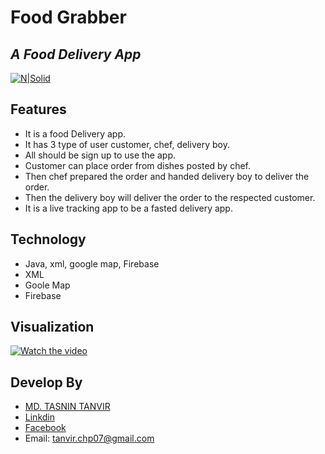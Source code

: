 # Food Grabber
## _A Food Delivery App_

[![N|Solid](https://i.ibb.co/6bHGvFD/xx.jpg)](https://www.android.com/)


## Features

- It is a food Delivery app.
- It has 3 type of user customer, chef, delivery boy.
- All should be sign up to use the app.
- Customer can place order from dishes posted by chef.
- Then chef prepared the order and handed delivery boy to deliver the order.
- Then the delivery boy will deliver the order to the respected customer.
- It is a live tracking app to be a fasted delivery app.

## Technology

- Java, xml, google map, Firebase
- XML
- Goole Map
- Firebase


## Visualization
[![Watch the video](https://i.ibb.co/1LFgRDC/yy.jpg)](https://www.youtube.com/watch?v=Q-TM5HIGSqc&t=255s&ab_channel=MD.TASNINTANVIR)

## Develop By
- [MD. TASNIN TANVIR](https://www.linkedin.com/in/md-tasnin-tanvir-75a580179/)
- [Linkdin](https://www.linkedin.com/in/md-tasnin-tanvir-75a580179/)
- [Facebook](https://www.facebook.com/profile.php?id=100009270210326)
- Email: tanvir.chp07@gmail.com

